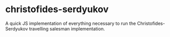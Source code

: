 # christofides-serdyukov
A quick JS implementation of everything necessary to run the Christofides-Serdyukov travelling salesman implementation.
